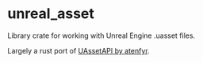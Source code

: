 # unreal_asset
Library crate for working with Unreal Engine .uasset files.

Largely a rust port of [UAssetAPI by atenfyr](https://github.com/atenfyr/UAssetAPI).
